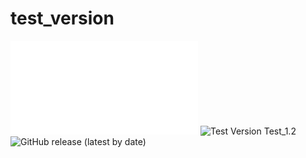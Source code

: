 # test_version
![Version](README-shield.md)
![Test Version](https://img.shields.io/badge/Test-v6.5.25-blue)
Test_1.2
![GitHub release (latest by date)](https://img.shields.io/github/v/release/PaulaaSTIC/test_version)
